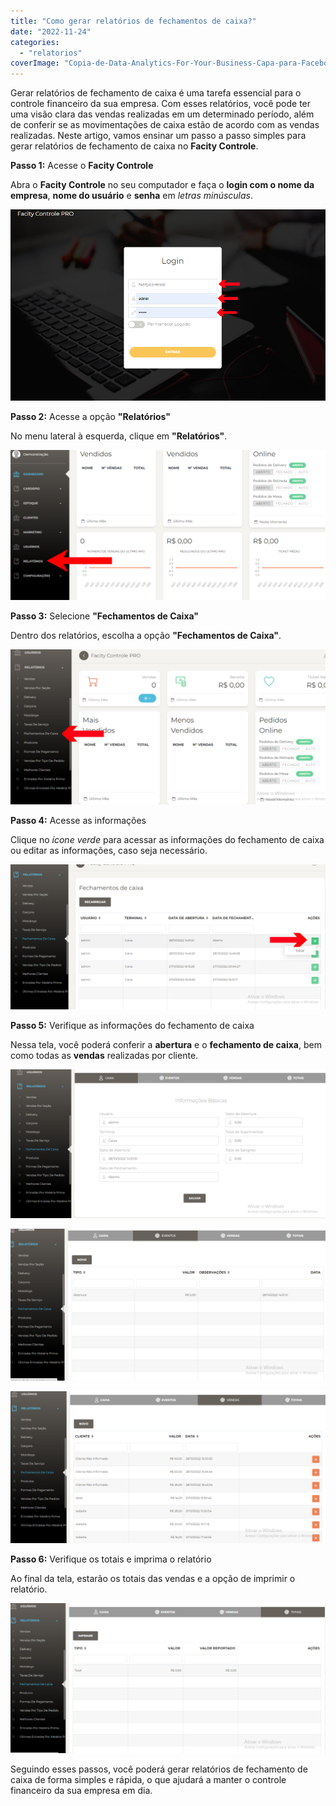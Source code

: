 ```yaml
---
title: "Como gerar relatórios de fechamentos de caixa?"
date: "2022-11-24"
categories: 
  - "relatorios"
coverImage: "Copia-de-Data-Analytics-For-Your-Business-Capa-para-Facebook-1640-×-724-px-6-2.png"
---
```


Gerar relatórios de fechamento de caixa é uma tarefa essencial para o controle financeiro da sua empresa. Com esses relatórios, você pode ter uma visão clara das vendas realizadas em um determinado período, além de conferir se as movimentações de caixa estão de acordo com as vendas realizadas. Neste artigo, vamos ensinar um passo a passo simples para gerar relatórios de fechamento de caixa no **Facity Controle**.

**Passo 1:** Acesse o **Facity Controle**

Abra o **Facity Controle** no seu computador e faça o **login com o nome da empresa**, **nome do usuário** e **senha** em _letras minúsculas_.

![](images/image-55.png)

**Passo 2:** Acesse a opção **"Relatórios"**

No menu lateral à esquerda, clique em **"Relatórios"**.

![](images/image-56-1024x486.png)

**Passo 3:** Selecione **"Fechamentos de Caixa"**

Dentro dos relatórios, escolha a opção **"Fechamentos de Caixa"**.

![](images/1edit-3-1024x504.png)

**Passo 4:** Acesse as informações

Clique no _ícone verde_ para acessar as informações do fechamento de caixa ou editar as informações, caso seja necessário.

![](images/editar1-1024x472.png)

**Passo 5:** Verifique as informações do fechamento de caixa

Nessa tela, você poderá conferir a **abertura** e o **fechamento de caixa**, bem como todas as **vendas** realizadas por cliente.

![](images/caixa-1024x484.png)

![](images/eventos-1024x494.png)

![](images/vendas-1024x492.png)

**Passo 6:** Verifique os totais e imprima o relatório

Ao final da tela, estarão os totais das vendas e a opção de imprimir o relatório.

![](images/totais-1024x489.png)

Seguindo esses passos, você poderá gerar relatórios de fechamento de caixa de forma simples e rápida, o que ajudará a manter o controle financeiro da sua empresa em dia.
